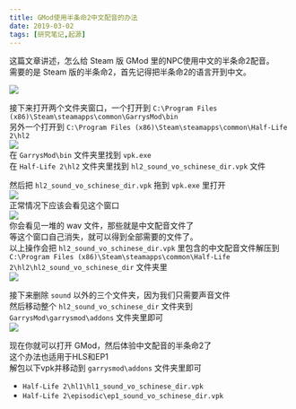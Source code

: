 ```yaml
---
title: GMod使用半条命2中文配音的办法
date: 2019-03-02
tags: [研究笔记,起源]
---
```

这篇文章讲述，怎么给 Steam 版 GMod 里的NPC使用中文的半条命2配音。  
需要的是 Steam 版的半条命2，首先记得把半条命2的语言开到中文。  

![](https://s2.ax1x.com/2019/03/02/kbTyZj.png)

接下来打开两个文件夹窗口，一个打开到 `C:\Program Files (x86)\Steam\steamapps\common\GarrysMod\bin`  
另外一个打开到 `C:\Program Files (x86)\Steam\steamapps\common\Half-Life 2\hl2`  
![](https://s2.ax1x.com/2019/03/02/kb7vhq.png)  
在 `GarrysMod\bin` 文件夹里找到 `vpk.exe`  
在 `Half-Life 2\hl2` 文件夹里找到 `hl2_sound_vo_schinese_dir.vpk` 文件  

然后把 `hl2_sound_vo_schinese_dir.vpk` 拖到 `vpk.exe` 里打开  
![](https://s2.ax1x.com/2019/03/02/kb7FYt.png)  
正常情况下应该会看见这个窗口  
![](https://s2.ax1x.com/2019/03/02/kb7kfP.png)  
你会看见一堆的 wav 文件，那些就是中文配音文件了  
等这个窗口自己消失，就可以得到全部需要的文件了。  
以上操作会把 `hl2_sound_vo_schinese_dir.vpk` 里包含的中文配音文件解压到 `C:\Program Files (x86)\Steam\steamapps\common\Half-Life 2\hl2\hl2_sound_vo_schinese_dir` 文件夹里  
![](https://s2.ax1x.com/2019/03/02/kb7lYq.png)  

接下来删除 `sound` 以外的三个文件夹，因为我们只需要声音文件  
然后移动整个 `hl2_sound_vo_schinese_dir` 文件夹到 `GarrysMod\garrysmod\addons` 文件夹里即可  
![](https://s2.ax1x.com/2019/03/02/kb7J6U.png)  

现在你就可以打开 GMod，然后体验中文配音的半条命2了  
这个办法也适用于HLS和EP1  
解包以下vpk并移动到 `garrysmod\addons` 文件夹里即可

- `Half-Life 2\hl1\hl1_sound_vo_schinese_dir.vpk`
- `Half-Life 2\episodic\ep1_sound_vo_schinese_dir.vpk`

